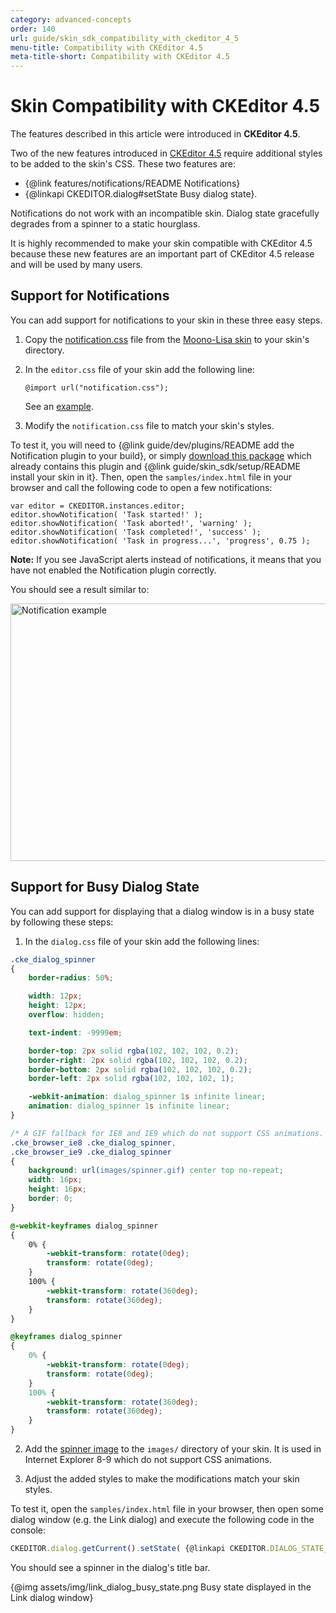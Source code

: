 ```yaml
---
category: advanced-concepts
order: 140
url: guide/skin_sdk_compatibility_with_ckeditor_4_5
menu-title: Compatibility with CKEditor 4.5
meta-title-short: Compatibility with CKEditor 4.5
---
```

# Skin Compatibility with CKEditor 4.5

<info-box info="">
    The features described in this article were introduced in <strong>CKEditor 4.5</strong>.
</info-box>

Two of the new features introduced in [CKEditor 4.5](https://ckeditor.com/blog/CKEditor-4.4-Released) require additional styles to be added to the skin's CSS. These two features are:

* {@link features/notifications/README Notifications}
* {@linkapi CKEDITOR.dialog#setState Busy dialog state}.

Notifications do not work with an incompatible skin. Dialog state gracefully degrades from a spinner to a static hourglass.

It is highly recommended to make your skin compatible with CKEditor 4.5 because these new features are an important part of CKEditor 4.5 release and will be used by many users.

## Support for Notifications

You can add support for notifications to your skin in these three easy steps.

1. Copy the [notification.css](https://github.com/ckeditor/ckeditor4/blob/master/skins/moono-lisa/notification.css) file from the [Moono-Lisa skin](https://ckeditor.com/cke4/addon/moono-lisa) to your skin's directory.

2. In the `editor.css` file of your skin add the following line:

	```
	@import url("notification.css");
	```

	See an [example](https://github.com/ckeditor/ckeditor4/blob/a513a923aeab1b388efbec2022af1f6d8403376a/skins/moono/editor.css#L47).

3. Modify the `notification.css` file to match your skin's styles.

To test it, you will need to {@link guide/dev/plugins/README add the Notification plugin to your build}, or simply [download this package](https://ckeditor.com/cke4/builder/download/ee8ec0f757d5c15bbbb154f30151ea7c) which already contains this plugin and {@link guide/skin_sdk/setup/README install your skin in it}. Then, open the `samples/index.html` file in your browser and call the following code to open a few notifications:

	var editor = CKEDITOR.instances.editor;
	editor.showNotification( 'Task started!' );
	editor.showNotification( 'Task aborted!', 'warning' );
	editor.showNotification( 'Task completed!', 'success' );
	editor.showNotification( 'Task in progress...', 'progress', 0.75 );

**Note:** If you see JavaScript alerts instead of notifications, it means that you have not enabled the Notification plugin correctly.

You should see a result similar to:

<img src="%BASE_PATH%/assets/img/notifications.png" alt="Notification example" width="1077" height="412">

## Support for Busy Dialog State

You can add support for displaying that a dialog window is in a busy state by following these steps:

1. In the `dialog.css` file of your skin add the following lines:

``` css
.cke_dialog_spinner
{
    border-radius: 50%;

    width: 12px;
    height: 12px;
    overflow: hidden;

    text-indent: -9999em;

    border-top: 2px solid rgba(102, 102, 102, 0.2);
    border-right: 2px solid rgba(102, 102, 102, 0.2);
    border-bottom: 2px solid rgba(102, 102, 102, 0.2);
    border-left: 2px solid rgba(102, 102, 102, 1);

    -webkit-animation: dialog_spinner 1s infinite linear;
    animation: dialog_spinner 1s infinite linear;
}

/* A GIF fallback for IE8 and IE9 which do not support CSS animations. */
.cke_browser_ie8 .cke_dialog_spinner,
.cke_browser_ie9 .cke_dialog_spinner
{
    background: url(images/spinner.gif) center top no-repeat;
    width: 16px;
    height: 16px;
    border: 0;
}

@-webkit-keyframes dialog_spinner
{
    0% {
        -webkit-transform: rotate(0deg);
        transform: rotate(0deg);
    }
    100% {
        -webkit-transform: rotate(360deg);
        transform: rotate(360deg);
    }
}

@keyframes dialog_spinner
{
    0% {
        -webkit-transform: rotate(0deg);
        transform: rotate(0deg);
    }
    100% {
        -webkit-transform: rotate(360deg);
        transform: rotate(360deg);
    }
}
```

2. Add the [spinner image](https://github.com/ckeditor/ckeditor4/blob/a513a923aeab1b388efbec2022af1f6d8403376a/skins/moono/images/spinner.gif) to the `images/` directory of your skin. It is used in Internet Explorer 8-9 which do not support CSS animations.

3. Adjust the added styles to make the modifications match your skin styles.

To test it, open the `samples/index.html` file in your browser, then open some dialog window (e.g. the Link dialog) and execute the following code in the console:

```js
CKEDITOR.dialog.getCurrent().setState( {@linkapi CKEDITOR.DIALOG_STATE_BUSY CKEDITOR.DIALOG_STATE_BUSY} );
```

You should see a spinner in the dialog's title bar.

{@img assets/img/link_dialog_busy_state.png Busy state displayed in the Link dialog window}
